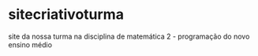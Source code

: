 # sitecriativoturma
site da nossa turma na disciplina de matemática 2 - programação do novo ensino médio 
